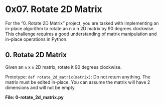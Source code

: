 # 0x07. Rotate 2D Matrix

For the “0. Rotate 2D Matrix” project, you are tasked with implementing an in-place algorithm to rotate an n x n 2D matrix by 90 degrees clockwise. This challenge requires a good understanding of matrix manipulation and in-place operations in Python.

## 0. Rotate 2D Matrix
Given an ``n`` x ``n`` 2D matrix, rotate it 90 degrees clockwise.

Prototype: ``def rotate_2d_matrix(matrix)``:
Do not return anything. The matrix must be edited in-place.
You can assume the matrix will have 2 dimensions and will not be empty.

**File: 0-rotate_2d_matrix.py**
